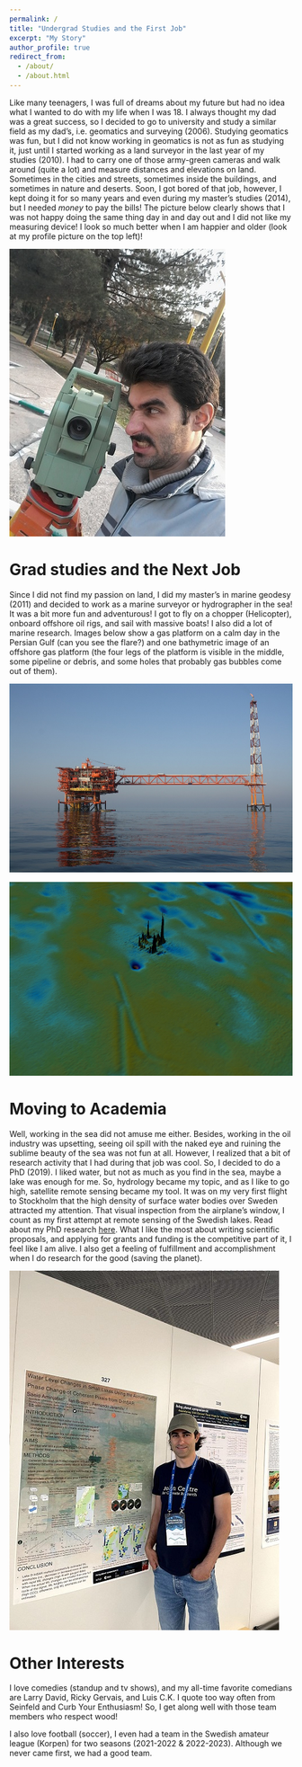 ```yaml
---
permalink: /
title: "Undergrad Studies and the First Job"
excerpt: "My Story"
author_profile: true
redirect_from: 
  - /about/
  - /about.html
---
```

Like many teenagers, I was full of dreams about my future but had no idea what I wanted to do with my life when I was 18. I always thought my dad was a great success, so I decided to go to university and study a similar field as my dad’s, i.e. geomatics and surveying (2006). Studying geomatics was fun, but I did not know working in geomatics is not as fun as studying it, just until I started working as a land surveyor in the last year of my studies (2010). I had to carry one of those army-green cameras and walk around (quite a lot) and measure distances and elevations on land. Sometimes in the cities and streets, sometimes inside the buildings, and sometimes in nature and deserts. Soon, I got bored of that job, however, I kept doing it for so many years and even during my master’s studies (2014), but I needed *money* to pay the bills! The picture below clearly shows that I was not happy doing the same thing day in and day out and I did not like my measuring device! I look so much better when I am happier and older (look at my profile picture on the top left)!

![surveying](/images/Surveying.jpg)

# Grad studies and the Next Job
Since I did not find my passion on land, I did my master’s in marine geodesy (2011) and decided to work as a marine surveyor or hydrographer in the sea! It was a bit more fun and adventurous! I got to fly on a chopper (Helicopter), onboard offshore oil rigs, and sail with massive boats! I also did a lot of marine research. Images below show a gas platform on a calm day in the Persian Gulf (can you see the flare?) and one bathymetric image of an offshore gas platform (the four legs of the platform is visible in the middle, some pipeline or debris, and some holes that probably gas bubbles come out of them).

![surveying](/images/Rig.JPG)

![surveying](/images/Bathy.jpg)

# Moving to Academia
Well, working in the sea did not amuse me either. Besides, working in the oil industry was upsetting, seeing oil spill with the naked eye and ruining the sublime beauty of the sea was not fun at all. However, I realized that a bit of research activity that I had during that job was cool. So, I decided to do a PhD (2019). I liked water, but not as much as you find in the sea, maybe a lake was enough for me. So, hydrology became my topic, and as I like to go high, satellite remote sensing became my tool. It was on my very first flight to Stockholm that the high density of surface water bodies over Sweden attracted my attention. That visual inspection from the airplane’s window, I count as my first attempt at remote sensing of the Swedish lakes. Read about my PhD research [here](https://saeid-aminjafari.github.io/academic/). What I like the most about writing scientific proposals, and applying for grants and funding is the competitive part of it, I feel like I am alive. I also get a feeling of fulfillment and accomplishment when I do research for the good (saving the planet).

![surveying](/images/phd.jpg)

# Other Interests
I love comedies (standup and tv shows), and my all-time favorite comedians are Larry David, Ricky Gervais, and Luis C.K. I quote too way often from Seinfeld and Curb Your Enthusiasm! So, I get along well with those team members who respect wood!

I also love football (soccer), I even had a team in the Swedish amateur league (Korpen) for two seasons (2021-2022 & 2022-2023). Although we never came first, we had a good team.


